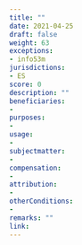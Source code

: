 ```yaml
---
title: ""
date: 2021-04-25 
draft: false
weight: 63
exceptions:
- info53m
jurisdictions:
- ES
score: 0
description: "" 
beneficiaries:
- 
purposes: 
- 
usage:
- 
subjectmatter:
- 
compensation:
-
attribution: 
-
otherConditions: 
- 
remarks: ""
link: 
---
```

